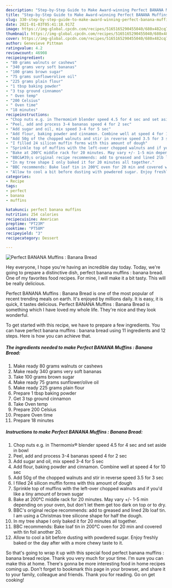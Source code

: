 ```yaml
---
description: "Step-by-Step Guide to Make Award-winning Perfect BANANA Muffins : Banana Bread"
title: "Step-by-Step Guide to Make Award-winning Perfect BANANA Muffins : Banana Bread"
slug: 330-step-by-step-guide-to-make-award-winning-perfect-banana-muffins-banana-bread
date: 2021-01-03T05:41:18.917Z
image: https://img-global.cpcdn.com/recipes/5165165290455040/680x482cq70/perfect-banana-muffins-banana-bread-recipe-main-photo.jpg
thumbnail: https://img-global.cpcdn.com/recipes/5165165290455040/680x482cq70/perfect-banana-muffins-banana-bread-recipe-main-photo.jpg
cover: https://img-global.cpcdn.com/recipes/5165165290455040/680x482cq70/perfect-banana-muffins-banana-bread-recipe-main-photo.jpg
author: Genevieve Pittman
ratingvalue: 4.2
reviewcount: 46908
recipeingredient:
- "80 grams walnuts or cashews"
- "340 grams very soft bananas"
- "100 grams brown sugar"
- "75 grams sunflowerolive oil"
- "225 grams plain flour"
- "1 tbsp baking powder"
- "3 tsp ground cinnamon"
- " Oven temp"
- "200 Celsius"
- " Oven time"
- "18 minutes"
recipeinstructions:
- "Chop nuts e.g. in Thermomix® blender speed 4.5 for 4 sec and set aside in bowl"
- "Peel, add and process 3-4 bananas speed 4 for 2 sec"
- "Add sugar and oil, mix speed 3-4 for 5 sec"
- "Add flour, baking powder and cinnamon. Combine well at speed 4 for 10 sec"
- "Add 50g of the chopped walnuts and stir in reverse speed 3.5 for 3 sec"
- "I filled 24 silicon muffin forms with this amount of dough"
- "Sprinkle top of muffins with the left-over chopped walnuts and if you&#39;d like a tiny amount of brown sugar"
- "Bake at 200℃ middle rack for 20 minutes. May vary +/- 1-5 min depending on your oven, but don&#39;t let them get too dark on top or to dry."
- "BBC&#39;s original recipe recommends: add to greased and lined 2lb loaf tin. I am using a Christmas tree silicone shape for half the dough."
- "In my tree shape I only baked it for 20 minutes all together."
- "BBC recommends: Bake loaf tin in 200℃ oven for 20 min and covered with tin foil another 20."
- "Allow to cool a bit before dusting with powdered sugar. Enjoy freshly baked or the day after with a more chewy taste to it."
categories:
- Recipe
tags:
- perfect
- banana
- muffins

katakunci: perfect banana muffins 
nutrition: 254 calories
recipecuisine: American
preptime: "PT23M"
cooktime: "PT58M"
recipeyield: "3"
recipecategory: Dessert

---
```



![Perfect BANANA Muffins : Banana Bread](https://img-global.cpcdn.com/recipes/5165165290455040/680x482cq70/perfect-banana-muffins-banana-bread-recipe-main-photo.jpg)

Hey everyone, I hope you're having an incredible day today. Today, we're going to prepare a distinctive dish, perfect banana muffins : banana bread. One of my favorites food recipes. For mine, I will make it a bit tasty. This will be really delicious.

Perfect BANANA Muffins : Banana Bread is one of the most popular of recent trending meals on earth. It's enjoyed by millions daily. It is easy, it is quick, it tastes delicious. Perfect BANANA Muffins : Banana Bread is something which I have loved my whole life. They're nice and they look wonderful.




To get started with this recipe, we have to prepare a few ingredients. You can have perfect banana muffins : banana bread using 11 ingredients and 12 steps. Here is how you can achieve that.

<!--inarticleads1-->

##### The ingredients needed to make Perfect BANANA Muffins : Banana Bread:

1. Make ready 80 grams walnuts or cashews
1. Make ready 340 grams very soft bananas
1. Take 100 grams brown sugar
1. Make ready 75 grams sunflower/olive oil
1. Make ready 225 grams plain flour
1. Prepare 1 tbsp baking powder
1. Get 3 tsp ground cinnamon
1. Take  Oven temp
1. Prepare 200 Celsius
1. Prepare  Oven time
1. Prepare 18 minutes




<!--inarticleads2-->

##### Instructions to make Perfect BANANA Muffins : Banana Bread:

1. Chop nuts e.g. in Thermomix® blender speed 4.5 for 4 sec and set aside in bowl
1. Peel, add and process 3-4 bananas speed 4 for 2 sec
1. Add sugar and oil, mix speed 3-4 for 5 sec
1. Add flour, baking powder and cinnamon. Combine well at speed 4 for 10 sec
1. Add 50g of the chopped walnuts and stir in reverse speed 3.5 for 3 sec
1. I filled 24 silicon muffin forms with this amount of dough
1. Sprinkle top of muffins with the left-over chopped walnuts and if you&#39;d like a tiny amount of brown sugar
1. Bake at 200℃ middle rack for 20 minutes. May vary +/- 1-5 min depending on your oven, but don&#39;t let them get too dark on top or to dry.
1. BBC&#39;s original recipe recommends: add to greased and lined 2lb loaf tin. I am using a Christmas tree silicone shape for half the dough.
1. In my tree shape I only baked it for 20 minutes all together.
1. BBC recommends: Bake loaf tin in 200℃ oven for 20 min and covered with tin foil another 20.
1. Allow to cool a bit before dusting with powdered sugar. Enjoy freshly baked or the day after with a more chewy taste to it.




So that's going to wrap it up with this special food perfect banana muffins : banana bread recipe. Thank you very much for your time. I'm sure you can make this at home. There's gonna be more interesting food in home recipes coming up. Don't forget to bookmark this page in your browser, and share it to your family, colleague and friends. Thank you for reading. Go on get cooking!
